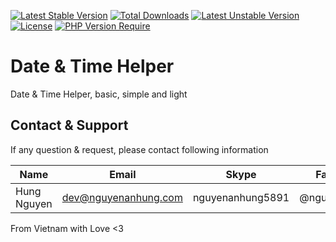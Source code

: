 [![Latest Stable Version](http://poser.pugx.org/nguyenanhung/date-helper/v)](https://packagist.org/packages/nguyenanhung/date-helper) [![Total Downloads](http://poser.pugx.org/nguyenanhung/date-helper/downloads)](https://packagist.org/packages/nguyenanhung/date-helper) [![Latest Unstable Version](http://poser.pugx.org/nguyenanhung/date-helper/v/unstable)](https://packagist.org/packages/nguyenanhung/date-helper) [![License](http://poser.pugx.org/nguyenanhung/date-helper/license)](https://packagist.org/packages/nguyenanhung/date-helper) [![PHP Version Require](http://poser.pugx.org/nguyenanhung/date-helper/require/php)](https://packagist.org/packages/nguyenanhung/date-helper)

# Date & Time Helper

Date & Time Helper, basic, simple and light

## Contact & Support

If any question & request, please contact following information

| Name        | Email                | Skype            | Facebook      |
| ----------- | -------------------- | ---------------- | ------------- |
| Hung Nguyen | dev@nguyenanhung.com | nguyenanhung5891 | @nguyenanhung |

From Vietnam with Love <3
